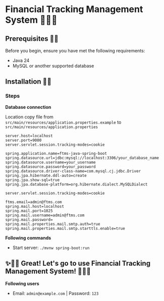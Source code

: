 # Financial Tracking Management System 🎊🎊🎊

## Prerequisites 🧨🧨

Before you begin, ensure you have met the following requirements:

- Java 24
- MySQL or another supported database

## Installation 🧨🧨

### Steps

**Database connection**

Location copy file from `src/main/resources/application.properties.example` to `src/main/resources/application.properties`
```
server.host=localhost
server.port=9000
server.servlet.session.tracking-modes=cookie

spring.application.name=ftms-java-spring-boot
spring.datasource.url=jdbc:mysql://localhost:3306/your_database_name
spring.datasource.username=your_username
spring.datasource.password=your_password
spring.datasource.driver-class-name=com.mysql.cj.jdbc.Driver
spring.jpa.hibernate.ddl-auto=create
spring.jpa.show-sql=true
spring.jpa.database-platform=org.hibernate.dialect.MySQLDialect

server.servlet.session.tracking-modes=cookie

ftms.email=admin@ftms.com
spring.mail.host=localhost
spring.mail.port=1025
spring.mail.username=admin@ftms.com
spring.mail.password=
spring.mail.properties.mail.smtp.auth=true
spring.mail.properties.mail.smtp.starttls.enable=true
```

**Following commands**
- Start server: `./mvnw spring-boot:run`

## ✨🎉🎉 Great! Let's go to use Financial Tracking Management System! 🎉🎉✨

**Following users**
- Email: `admin@example.com` | Password: `123`
